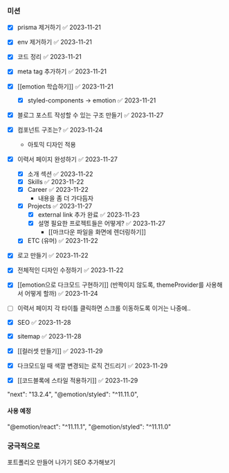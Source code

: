 
### 미션
- [x] prisma 제거하기 ✅ 2023-11-21
- [x] env 제거하기 ✅ 2023-11-21
- [x] 코드 정리 ✅ 2023-11-21
- [x] meta tag 추가하기 ✅ 2023-11-21
- [x] [[emotion 학습하기]] ✅ 2023-11-21
	- [x] styled-components -> emotion ✅ 2023-11-21
- [x] 블로그 포스트 작성할 수 있는 구조 만들기 ✅ 2023-11-27
- [x] 컴포넌트 구조는? ✅ 2023-11-24
	- 아토믹 디자인 적용
- [x] 이력서 페이지 완성하기 ✅ 2023-11-27
	- [x] 소개 섹션 ✅ 2023-11-22
	- [x] Skills ✅ 2023-11-22
	- [x] Career ✅ 2023-11-22
		- 내용을  좀 더 가다듬자
	- [x] Projects ✅ 2023-11-27
		- [x] external link 추가 완료 ✅ 2023-11-23
		- [x] 설명 필요한 프로젝트들은 어떻게? ✅ 2023-11-27
			- [[마크다운 파일을 화면에 렌더링하기]]
	- [x] ETC (유머) ✅ 2023-11-22
- [x] 로고 만들기 ✅ 2023-11-22
- [x] 전체적인 디자인 수정하기 ✅ 2023-11-22
- [x] [[emotion으로 다크모드 구현하기]] (반짝이지 않도록, themeProvider를 사용해서 어떻게 할까) ✅ 2023-11-24
- [ ] 이력서 페이지 각 타이틀 클릭하면 스크롤 이동하도록
	이거는 나중에..
- [x] SEO ✅ 2023-11-28
- [x] sitemap ✅ 2023-11-28
- [x] [[컬러셋 만들기]] ✅ 2023-11-29
- [x] 다크모드일 때 색깔 변경되는 로직 건드리기 ✅ 2023-11-29
- [x] [[코드블록에 스타일 적용하기]] ✅ 2023-11-29


"next": "13.2.4",
"@emotion/styled": "^11.11.0",

#### 사용 예정
"@emotion/react": "^11.11.1",
"@emotion/styled": "^11.11.0"


### 궁극적으로
포트폴리오 만들어 나가기
SEO 추가해보기